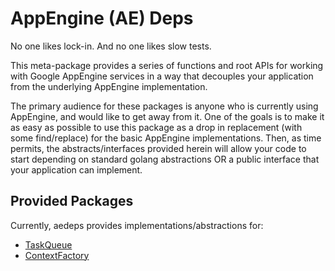 # AppEngine (AE) Deps

No one likes lock-in. And no one likes slow tests.

This meta-package provides a series of functions and root APIs for working
with Google AppEngine services in a way that decouples your application from
the underlying AppEngine implementation.

The primary audience for these packages is anyone who is currently using
AppEngine, and would like to get away from it. One of the goals is to make it as
easy as possible to use this package as a drop in replacement (with some
find/replace) for the basic AppEngine implementations. Then, as time permits,
the abstracts/interfaces provided herein will allow your code to start depending
on standard golang abstractions OR a public interface that your application can
implement.

## Provided Packages

Currently, aedeps provides implementations/abstractions for:

* [TaskQueue](https://godoc.org/google.golang.org/appengine/taskqueue)
* [ContextFactory](https://cloud.google.com/appengine/docs/standard/go/reference#NewContext)
